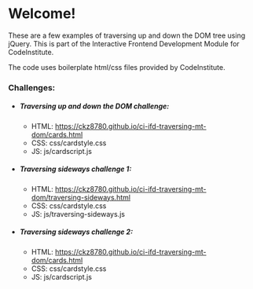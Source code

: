 # Welcome! 

These are a few examples of traversing up and down the DOM tree using jQuery. This is part of the Interactive Frontend Development Module for CodeInstitute.

The code uses boilerplate html/css files provided by CodeInstitute.

### Challenges:

- ##### Traversing up and down the DOM challenge:
    - HTML: https://ckz8780.github.io/ci-ifd-traversing-mt-dom/cards.html
    - CSS: css/cardstyle.css
    - JS: js/cardscript.js

- ##### Traversing sideways challenge 1:
    - HTML: https://ckz8780.github.io/ci-ifd-traversing-mt-dom/traversing-sideways.html
    - CSS: css/cardstyle.css
    - JS: js/traversing-sideways.js

- ##### Traversing sideways challenge 2:
    - HTML: https://ckz8780.github.io/ci-ifd-traversing-mt-dom/cards.html
    - CSS: css/cardstyle.css
    - JS: js/cardscript.js